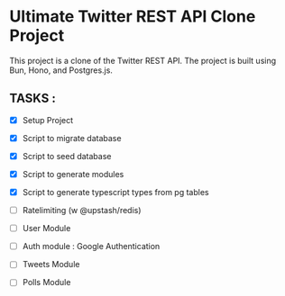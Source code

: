 Ultimate Twitter REST API Clone Project
=======================================
This project is a clone of the Twitter REST API. The project is built using Bun, Hono, and Postgres.js.

TASKS :
-------
- [x] Setup Project
- [x] Script to migrate database
- [x] Script to seed database
- [x] Script to generate modules
- [x] Script to generate typescript types from pg tables
- [ ] Ratelimiting (w @upstash/redis)
- [ ] User Module
- [ ] Auth module : Google Authentication
- [ ] Tweets Module
- [ ] Polls Module

